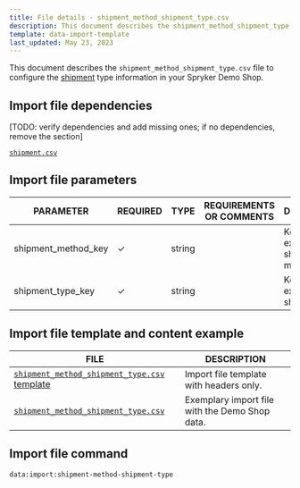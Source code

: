 ```yaml
---
title: File details - shipment_method_shipment_type.csv
description: This document describes the shipment_method_shipment_type.csv file to configure the Shipment information in your Spryker Demo Shop.
template: data-import-template
last_updated: May 23, 2023
---
```


This document describes the `shipment_method_shipment_type.csv` file to configure the [shipment](/docs/pbc/all/carrier-management/base-shop/shipment-feature-overview.html) type information in your Spryker Demo Shop.

## Import file dependencies

[TODO: verify dependencies and add missing ones; if no dependencies, remove the section]

[`shipment.csv`](/docs/pbc/all/carrier-management/{{page.version}}/base-shop/import-and-export-data/file-details-shipment.csv.html)

## Import file parameters

| PARAMETER | REQUIRED | TYPE | REQUIREMENTS OR COMMENTS | DESCRIPTION |
|---|---|---|---|---|
| shipment_method_key | &check; | string | | Key of the existing shipping method. |
| shipment_type_key | &check; | string | | Key of the existing shipping type. |

## Import file template and content example

| FILE | DESCRIPTION |
|---|---|
| [`shipment_method_shipment_type.csv` template](https://spryker.s3.eu-central-1.amazonaws.com/docs/pbc/all/carrier-management/base-shop/import-and-export-data/file-details-shipment-method-shipment-type.csv.md/template_shipment_method_shipment_type.csv) | Import file template with headers only. |
| [`shipment_method_shipment_type.csv`](https://spryker.s3.eu-central-1.amazonaws.com/docs/pbc/all/carrier-management/base-shop/import-and-export-data/file-details-shipment-method-shipment-type.csv.md/shipment_method_shipment_type.csv) | Exemplary import file with the Demo Shop data. |

## Import file command

```bash
data:import:shipment-method-shipment-type
```